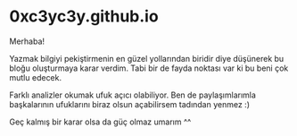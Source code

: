 # 0xc3yc3y.github.io

Merhaba!

Yazmak bilgiyi pekiştirmenin en güzel yollarından biridir diye düşünerek bu bloğu oluşturmaya karar verdim. 
Tabi bir de fayda noktası var ki bu beni çok mutlu edecek. 

Farklı analizler okumak ufuk açıcı olabiliyor. Ben de paylaşımlarımla başkalarının ufuklarını biraz olsun açabilirsem tadından yenmez :)

Geç kalmış bir karar olsa da güç olmaz umarım ^^
